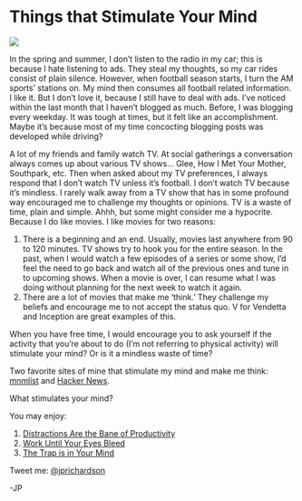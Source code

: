<!--
id: 1534181876
link: http://loudjet.com/a/things-that-stimulate-your-mind
slug: things-that-stimulate-your-mind
date: Wed Nov 10 2010 08:38:43 GMT-0600 (CST)
publish: 2010-11-010
tags: tv, thinking, minimalism
-->


Things that Stimulate Your Mind
===============================

![](http://media.tumblr.com/tumblr_lbob23ZDyv1qzbc4f.jpg)

In the spring and summer, I don’t listen to the radio in my car; this is
because I hate listening to ads. They steal my thoughts, so my car rides
consist of plain silence. However, when football season starts, I turn
the AM sports’ stations on. My mind then consumes all football related
information. I like it. But I don’t love it, because I still have to
deal with ads. I’ve noticed within the last month that I haven’t blogged
as much. Before, I was blogging every weekday. It was tough at times,
but it felt like an accomplishment. Maybe it’s because most of my
time concocting blogging posts was developed while driving?

A lot of my friends and family watch TV. At social gatherings a
conversation always comes up about various TV shows… Glee, How I Met
Your Mother, Southpark, etc. Then when asked about my TV preferences, I
always respond that I don’t watch TV unless it’s football. I don’t watch
TV because it’s mindless. I rarely walk away from a TV show that has in
some profound way encouraged me to challenge my thoughts or opinions. TV
is a waste of time, plain and simple. Ahhh, but some might consider me a
hypocrite. Because I do like movies. I like movies for two reasons:

1.  There is a beginning and an end. Usually, movies last anywhere from
    90 to 120 minutes. TV shows try to hook you for the entire season.
    In the past, when I would watch a few episodes of a series or some
    show, I’d feel the need to go back and watch all of the previous
    ones and tune in to upcoming shows. When a movie is over, I can
    resume what I was doing without planning for the next week to watch
    it again.
2.  There are a lot of movies that make me ‘think.’ They challenge my
    beliefs and encourage me to not accept the status quo. V for
    Vendetta and Inception are great examples of this.

When you have free time, I would encourage you to ask yourself if the
activity that you’re about to do (I’m not referring to physical
activity) will stimulate your mind? Or is it a mindless waste of time?

Two favorite sites of mine that stimulate my mind and make me think:
[mnmlist](http://mnmlist.com/) and [Hacker
News](http://news.ycombinator.com).

What stimulates your mind?

You may enjoy:

1.  [Distractions Are the Bane of
    Productivity](http://loudjet.com/a/distractions-are-the-bane-of-productivity)
2.  [Work Until Your Eyes
    Bleed](http://loudjet.com/a/work-until-your-eyes-bleed)
3.  [The Trap is in Your
    Mind](http://loudjet.com/a/the-trap-is-your-mind)

Tweet me: [@jprichardson](http://twitter.com/jprichardson)

-JP

